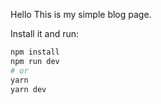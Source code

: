 Hello This is my simple blog page.


Install it and run:

```bash
npm install
npm run dev
# or
yarn
yarn dev
```
